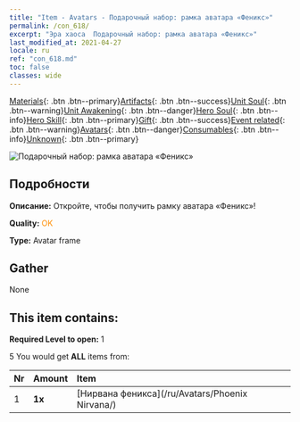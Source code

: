 ```yaml
---
title: "Item - Avatars - Подарочный набор: рамка аватара «Феникс»"
permalink: /con_618/
excerpt: "Эра хаоса  Подарочный набор: рамка аватара «Феникс»"
last_modified_at: 2021-04-27
locale: ru
ref: "con_618.md"
toc: false
classes: wide
---
```

 [Materials](/ItemsRU/){: .btn .btn--primary}[Artifacts](/ItemsRU/Artifacts/){: .btn .btn--success}[Unit Soul](/ItemsRU/UnitSoul/){: .btn .btn--warning}[Unit Awakening](/ItemsRU/UnitAwakening/){: .btn .btn--danger}[Hero Soul](/ItemsRU/HeroSoul/){: .btn .btn--info}[Hero Skill](/ItemsRU/HeroSkill/){: .btn .btn--primary}[Gift](/ItemsRU/Gift/){: .btn .btn--success}[Event related](/ItemsRU/Events/){: .btn .btn--warning}[Avatars](/ItemsRU/Avatars/){: .btn .btn--danger}[Consumables](/ItemsRU/Consumables/){: .btn .btn--info}[Unknown](/ItemsRU/Unknown/){: .btn .btn--primary}

 ![Подарочный набор: рамка аватара «Феникс»](/images/t/i_907003.png)

## Подробности
 **Описание:** Откройте, чтобы получить рамку аватара «Феникс»!

 **Quality:** <span style="color: #FF8C00">OK</span>

 **Type:** Avatar frame

## Gather

  None

## This item contains:

 **Required Level to open:** 1

 5 You would get **ALL** items  from:

  | Nr | Amount |     Item    |
  |:---|:-------|:------------|
  | 1 |  **1x** | [Нирвана феникса](/ru/Avatars/Phoenix Nirvana/) |  | 
